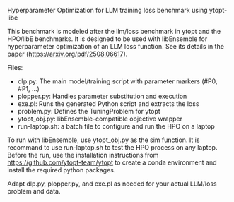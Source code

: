 Hyperparameter Optimization for LLM training loss benchmark using ytopt-libe

This benchmark is modeled after the llm/loss benchmark in ytopt and the HPO/libE benchmarks. It is designed to be used with libEnsemble for hyperparameter optimization of an LLM loss function. See its details in the paper (https://arxiv.org/pdf/2508.06617).

Files:
- dlp.py: The main model/training script with parameter markers (#P0, #P1, ...)
- plopper.py: Handles parameter substitution and execution
- exe.pl: Runs the generated Python script and extracts the loss
- problem.py: Defines the TuningProblem for ytopt
- ytopt_obj.py: libEnsemble-compatible objective wrapper
- run-laptop.sh: a batch file to configure and run the HPO on a laptop

To run with libEnsemble, use ytopt_obj.py as the sim function. It is recommand to use run-laptop.sh to test the HPO process on any laptop. Before the run, use the installation instructions from https://github.com/ytopt-team/ytopt to create a conda environment and install the required python packages.

Adapt dlp.py, plopper.py, and exe.pl as needed for your actual LLM/loss problem and data.
